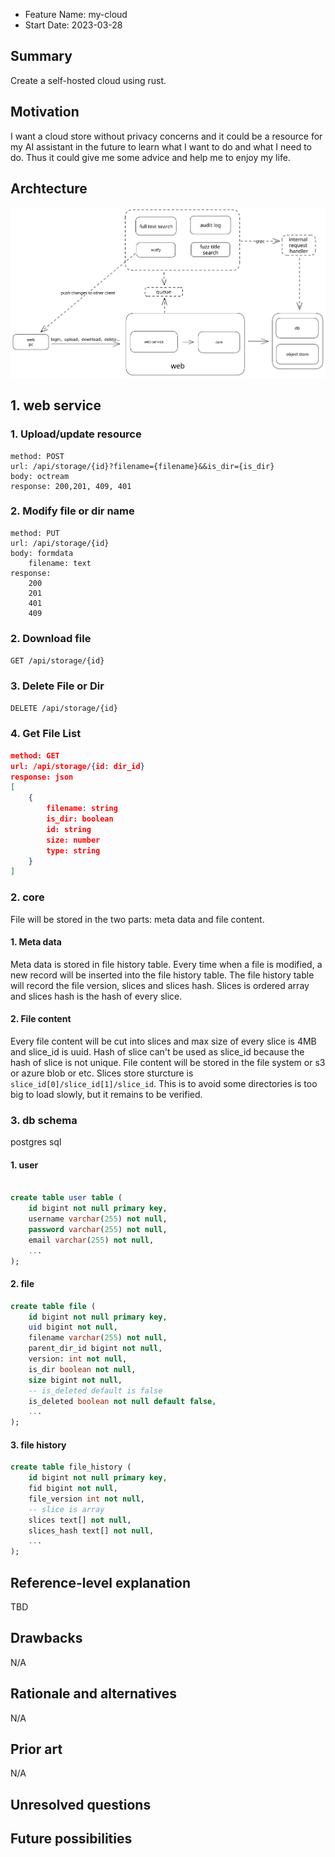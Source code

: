- Feature Name: my-cloud
- Start Date: 2023-03-28

## Summary
[summary]: #summary

Create a self-hosted cloud using rust.

## Motivation
[motivation]: #motivation

I want a cloud store without privacy concerns and it could be a resource for my AI assistant in the future to learn what I want to do and what I need to do. Thus it could give me some advice and help me to enjoy my life.


## Archtecture
[archtecture]: #archtecture

![archtecture](imgs/mycloud-arch-0001.png)

## 1. web service
### 1. Upload/update resource 
```
method: POST
url: /api/storage/{id}?filename={filename}&&is_dir={is_dir}
body: octream
response: 200,201, 409, 401
```

### 2. Modify file or dir name
```
method: PUT 
url: /api/storage/{id}
body: formdata
    filename: text
response:
    200
    201
    401
    409
```

### 2. Download file
`GET /api/storage/{id}`

### 3. Delete File or Dir
`DELETE /api/storage/{id}`

### 4. Get File List
```json
method: GET 
url: /api/storage/{id: dir_id}
response: json
[
    {
        filename: string
        is_dir: boolean
        id: string
        size: number
        type: string
    }
]
```

### 2. core

File will be stored in the two parts: meta data and file content. 

#### 1. Meta data
Meta data is stored in file history table. Every time when a file is modified, a new record will be inserted into the file history table. The file history table will record the file version, slices and slices hash. Slices is ordered array and slices hash is the hash of every slice.

#### 2. File content
Every file content will be cut into slices and max size of every slice is 4MB and slice_id is uuid. Hash of slice can't be used as slice_id because the hash of slice is not unique. File content will be stored in the file system or s3 or azure blob or etc. Slices store sturcture is `slice_id[0]/slice_id[1]/slice_id`. This is to avoid some directories is too big to load slowly, but it remains to be verified.


### 3. db schema
postgres sql
#### 1. user 
```sql

create table user table (
    id bigint not null primary key,
    username varchar(255) not null,
    password varchar(255) not null,
    email varchar(255) not null,
    ...
);
```

#### 2. file
```sql
create table file (
    id bigint not null primary key,
    uid bigint not null,
    filename varchar(255) not null,
    parent_dir_id bigint not null,
    version: int not null,
    is_dir boolean not null,
    size bigint not null,
    -- is_deleted default is false
    is_deleted boolean not null default false,
    ...
);
```

#### 3. file history 
```sql
create table file_history (
    id bigint not null primary key,
    fid bigint not null,
    file_version int not null,
    -- slice is array
    slices text[] not null,
    slices_hash text[] not null,
    ...
);
```
## Reference-level explanation

TBD


## Drawbacks
N/A


## Rationale and alternatives
N/A

## Prior art
N/A

## Unresolved questions


## Future possibilities
